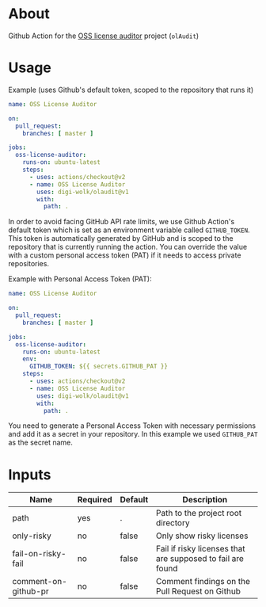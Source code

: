 # About

Github Action for the [OSS license auditor](https://github.com/digi-wolk/oss-license-auditor) project (`olAudit`)

# Usage

Example (uses Github's default token, scoped to the repository that runs it)

```yaml
name: OSS License Auditor

on:
  pull_request:
    branches: [ master ]

jobs:
  oss-license-auditor:
    runs-on: ubuntu-latest
    steps:
      - uses: actions/checkout@v2
      - name: OSS License Auditor
        uses: digi-wolk/olaudit@v1
        with:
          path: .
```

In order to avoid facing GitHub API rate limits, we use Github Action's default token which is set as an environment
variable called `GITHUB_TOKEN`.
This token is automatically generated by GitHub and is scoped to the repository that is currently running the action.
You can override the value with a custom personal access token (PAT) if it needs to access private repositories.

Example with Personal Access Token (PAT):

```yaml
name: OSS License Auditor

on:
  pull_request:
    branches: [ master ]

jobs:
  oss-license-auditor:
    runs-on: ubuntu-latest
    env:
      GITHUB_TOKEN: ${{ secrets.GITHUB_PAT }}
    steps:
      - uses: actions/checkout@v2
      - name: OSS License Auditor
        uses: digi-wolk/olaudit@v1
        with:
          path: .
```

You need to generate a Personal Access Token with necessary permissions and add it as a secret in your repository.
In this example we used `GITHUB_PAT` as the secret name.

# Inputs

| Name                 | Required | Default | Description                                                |
|----------------------|----------|---------|------------------------------------------------------------|
| path                 | yes      | .       | Path to the project root directory                         |
| only-risky           | no       | false   | Only show risky licenses                                   |
| fail-on-risky-fail   | no       | false   | Fail if risky licenses that are supposed to fail are found |
| comment-on-github-pr | no       | false   | Comment findings on the Pull Request on Github             |

